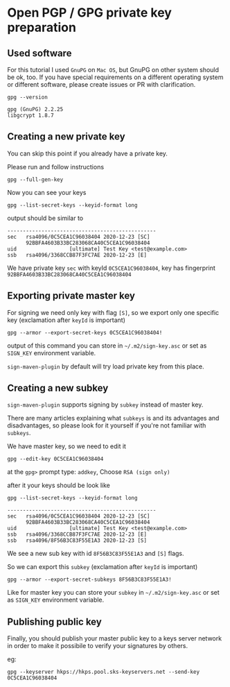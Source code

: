 # Open PGP / GPG private key preparation

## Used software

For this tutorial I used `GnuPG` on `Mac OS`, but GnuPG on other system should be ok, too.
If you have special requirements on a different operating system or different software,
please create issues or PR with clarification. 

```shell
gpg --version

gpg (GnuPG) 2.2.25
libgcrypt 1.8.7
```
## Creating a new private key

You can skip this point if you already have a private key.

Please run and follow instructions
```shell
gpg --full-gen-key
```

Now you can see your keys
```shell
gpg --list-secret-keys --keyid-format long
```
output should be similar to
```shell
------------------------------------------------
sec   rsa4096/0C5CEA1C96038404 2020-12-23 [SC]
      92BBFA4603B33BC283068CA40C5CEA1C96038404
uid                 [ultimate] Test Key <test@example.com>
ssb   rsa4096/3368CCB87F3FC7AE 2020-12-23 [E]

```
We have private key `sec` with keyId `0C5CEA1C96038404`, key has fingerprint `92BBFA4603B33BC283068CA40C5CEA1C96038404`

## Exporting private master key

For signing we need only key with flag `[S]`, so we export only one specific key 
(exclamation after `keyId` is important)

```shell
gpg --armor --export-secret-keys 0C5CEA1C96038404!
```

output of this command you can store in `~/.m2/sign-key.asc` or set as `SIGN_KEY` environment variable.

`sign-maven-plugin` by default will try load private key from this place.

## Creating a new subkey

`sign-maven-plugin` supports signing by `subkey` instead of master key.

There are many articles explaining what `subkeys` is and its advantages and disadvantages, 
so please look for it yourself if you're not familiar with `subkeys`.

We have master key, so we need to edit it

```shell
gpg --edit-key 0C5CEA1C96038404
```
at the `gpg>` prompt type: `addkey`, Choose `RSA (sign only)`

after it your keys should be look like

```shell
gpg --list-secret-keys --keyid-format long

------------------------------------------------
sec   rsa4096/0C5CEA1C96038404 2020-12-23 [SC]
      92BBFA4603B33BC283068CA40C5CEA1C96038404
uid                 [ultimate] Test Key <test@example.com>
ssb   rsa4096/3368CCB87F3FC7AE 2020-12-23 [E]
ssb   rsa4096/8F56B3C83F55E1A3 2020-12-23 [S]
```

We see a new sub key with id `8F56B3C83F55E1A3` and `[S]` flags.

So we can export this `subkey`  (exclamation after `keyId` is important)

```shell
gpg --armor --export-secret-subkeys 8F56B3C83F55E1A3!
```

Like for master key you can store your `subkey` in `~/.m2/sign-key.asc` or set as `SIGN_KEY` environment variable.


## Publishing public key 

Finally, you should publish your master public key to a keys server network 
in order to make it possibile to verify your signatures by others.

eg:
```shell
gpg --keyserver hkps://hkps.pool.sks-keyservers.net --send-key 0C5CEA1C96038404
```
